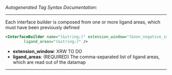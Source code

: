 <!-- THIS IS AN AUTOGENERATED FILE: Don't edit it directly, instead change the schema definition in the code itself. -->

_Autogenerated Tag Syntax Documentation:_

---
Each interface builder is composed from one or more ligand areas, which must have been previously defined

```xml
<InterfaceBuilder name="(&string;)" extension_window="(&non_negative_integer;)"
        ligand_areas="(&string;)" />
```

-   **extension_window**: XRW TO DO
-   **ligand_areas**: (REQUIRED) The comma-separated list of ligand areas, which are read out of the datamap

---
